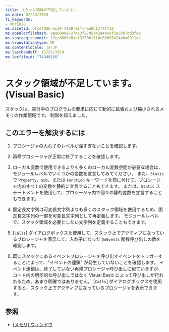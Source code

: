 ```yaml
---
title: スタック領域が不足しています。
ms.date: 07/20/2015
f1_keywords:
- vbrID28
ms.assetid: bfcd792b-ac29-4158-81fc-ea0c13f4ffa2
ms.openlocfilehash: 9ae604a9727413f2705d42a4b68f5a50b7dd3feb
ms.sourcegitcommit: 17ee6605e01ef32506f8fdc686954244ba6911de
ms.translationtype: MT
ms.contentlocale: ja-JP
ms.lasthandoff: 11/22/2019
ms.locfileid: "74349185"
---
```

# <a name="out-of-stack-space-visual-basic"></a>スタック領域が不足しています。(Visual Basic)
スタックは、実行中のプログラムの要求に応じて動的に拡張および縮小されるメモリの作業領域です。 制限を超えました。  
  
## <a name="to-correct-this-error"></a>このエラーを解決するには  
  
1. プロシージャの入れ子のレベルが深すぎないことを確認します。  
  
2. 再帰プロシージャが正常に終了することを確認します。  
  
3. ローカル変数で使用できるよりも多くのローカル変数空間が必要な場合は、モジュールレベルでいくつかの変数を宣言してみてください。 また、`Static`で `Property`、`Sub`、または `Function` キーワードを前に付けて、プロシージャ内のすべての変数を静的に宣言することもできます。 または、`Static` ステートメントを使用して、プロシージャ内で個々の静的変数を宣言することもできます。  
  
4. 固定長文字列は可変長文字列よりも多くのスタック領域を使用するため、固定長文字列の一部を可変長文字列として再定義します。 モジュールレベルで、スタック領域を必要としない文字列を定義することもできます。  
  
5. [`Calls`] ダイアログボックスを使用して、スタック上でアクティブになっているプロシージャを表示して、入れ子になった `DoEvents` 関数呼び出しの数を確認します。  
  
6. 既にスタックにあるイベントプロシージャを呼び出すイベントをトリガーすることによって、"イベントの連鎖" が発生していないことを確認します。 イベント連鎖は、終了していない再帰プロシージャ呼び出しに似ていますが、コード内の明示的な呼び出しではなく Visual Basic によって呼び出しが行われるため、あまり明確ではありません。 [`Calls`] ダイアログボックスを使用すると、スタック上でアクティブになっているプロシージャを表示できます。  
  
## <a name="see-also"></a>参照

- [[メモリ] ウィンドウ](/visualstudio/debugger/memory-windows)
